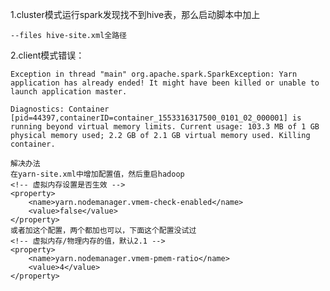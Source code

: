 
1.cluster模式运行spark发现找不到hive表，那么启动脚本中加上

	--files hive-site.xml全路径

2.client模式错误：

	Exception in thread "main" org.apache.spark.SparkException: Yarn application has already ended! It might have been killed or unable to launch application master.

	Diagnostics: Container [pid=44397,containerID=container_1553316317500_0101_02_000001] is running beyond virtual memory limits. Current usage: 103.3 MB of 1 GB physical memory used; 2.2 GB of 2.1 GB virtual memory used. Killing container.

	解决办法
	在yarn-site.xml中增加配置值，然后重启hadoop
	<!-- 虚拟内存设置是否生效 -->
	<property>
        <name>yarn.nodemanager.vmem-check-enabled</name>
        <value>false</value>
    </property>
	或者加这个配置，两个都加也可以，下面这个配置没试过
	<!-- 虚拟内存/物理内存的值，默认2.1 -->
	<property>
        <name>yarn.nodemanager.vmem-pmem-ratio</name>
        <value>4</value>
    </property>
